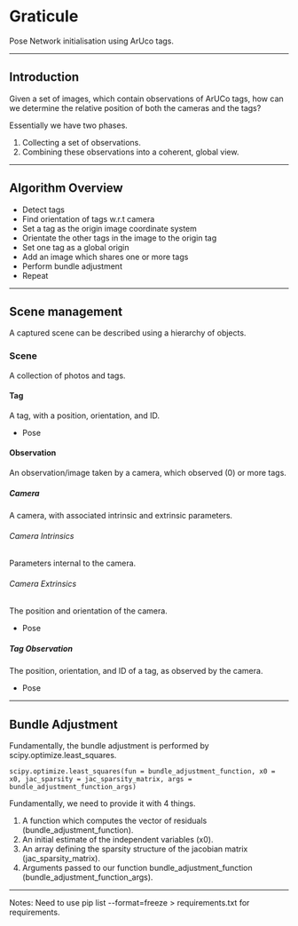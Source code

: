 # Graticule
Pose Network initialisation using ArUco tags.


***

## Introduction

Given a set of images, which contain observations of ArUCo tags, how can we determine the relative position of both the cameras and the tags?


Essentially we have two phases.

1. Collecting a set of observations.
2. Combining these observations into a coherent, global view.

***

## Algorithm Overview
* Detect tags
* Find orientation of tags w.r.t camera
* Set a tag as the origin image coordinate system
* Orientate the other tags in the image to the origin tag
* Set one tag as a global origin 
* Add an image which shares one or more tags
* Perform bundle adjustment
* Repeat


***

## Scene management

A captured scene can be described using a hierarchy of objects.

### Scene
A collection of photos and tags.

#### Tag
A tag, with a position, orientation, and ID.
* Pose

#### Observation
An observation/image taken by a camera, which observed (0) or more tags.

##### Camera
A camera, with associated intrinsic and extrinsic parameters.

###### Camera Intrinsics
Parameters internal to the camera. 

###### Camera Extrinsics
The position and orientation of the camera.
* Pose

##### Tag Observation
The position, orientation, and ID of a tag, as observed by the camera.
* Pose

***


## Bundle Adjustment

Fundamentally, the bundle adjustment is performed by scipy.optimize.least_squares.

`scipy.optimize.least_squares(fun = bundle_adjustment_function, x0 = x0, jac_sparsity = jac_sparsity_matrix, args = bundle_adjustment_function_args)`

Fundamentally, we need to provide it with 4 things.

1. A function which computes the vector of residuals (bundle_adjustment_function).
2. An initial estimate of the independent variables (x0).
3. An array defining the sparsity structure of the jacobian matrix (jac_sparsity_matrix). 
4. Arguments passed to our function bundle_adjustment_function (bundle_adjustment_function_args).


***

Notes: Need to use pip list --format=freeze > requirements.txt for requirements.
